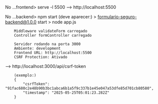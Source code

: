 No ...frontend> serve -l 5500
--> http://localhost:5500

No ...backend> npm start
        (deve aparecer:)
        > formulario-seguro-backend@1.0.0 start
        > node app.js

        Middleware validateForm carregado
        Controller formController carregado

        Servidor rodando na porta 3000
        Ambiente: development
        Frontend URL: http://localhost:5500
        CSRF Protection: Ativado

--> http://localhost:3000/api/csrf-token

        (exemplo:)
        {
            "csrfToken": "91fac680c2e48b90b3bc1abca6b1a5f9c337b1e45e047a53dfe85d701cb80580",
            "timestamp": "2025-05-25T05:01:23.282Z"
        }

